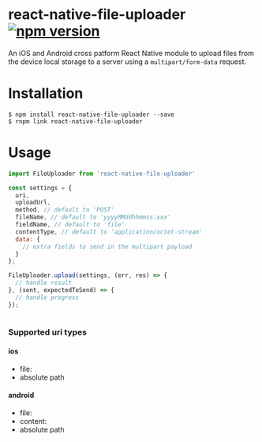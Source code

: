 # react-native-file-uploader [![npm version](https://badge.fury.io/js/react-native-file-uploader.svg)](https://badge.fury.io/js/react-native-file-uploader)

An iOS and Android cross patform React Native module to upload files from the device local storage to a server using a `multipart/form-data` request. 

# Installation
```
$ npm install react-native-file-uploader --save
$ rnpm link react-native-file-uploader
```

# Usage

```javascript
import FileUploader from 'react-native-file-uploader'

const settings = {
  uri,
  uploadUrl,
  method, // default to 'POST'
  fileName, // default to 'yyyyMMddhhmmss.xxx'
  fieldName, // default to 'file'
  contentType, // default to 'application/octet-stream'
  data: {
    // extra fields to send in the multipart payload
  }
};

FileUploader.upload(settings, (err, res) => {
  // handle result
}, (sent, expectedToSend) => {
  // handle progress
});
      
 ```

### Supported uri types

#### ios
* file:
* absolute path

#### android
* file:
* content:
* absolute path
